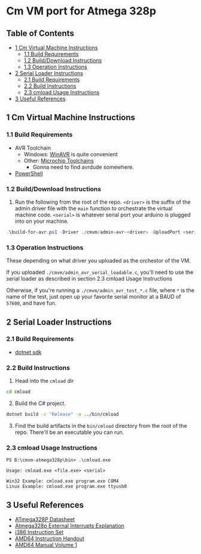 # Cm VM port for Atmega 328p <!-- omit in toc -->

## Table of Contents <!-- omit in toc -->

- [1 Cm Virtual Machine Instructions](#1-cm-virtual-machine-instructions)
  - [1.1 Build Requirements](#11-build-requirements)
  - [1.2 Build/Download Instructions](#12-builddownload-instructions)
  - [1.3 Operation Instructions](#13-operation-instructions)
- [2 Serial Loader Instructions](#2-serial-loader-instructions)
  - [2.1 Build Requirements](#21-build-requirements)
  - [2.2 Build Instructions](#22-build-instructions)
  - [2.3 cmload Usage Instructions](#23-cmload-usage-instructions)
- [3 Useful References](#3-useful-references)

## 1 Cm Virtual Machine Instructions

### 1.1 Build Requirements

- AVR Toolchain
  - Windows: [WinAVR](https://sourceforge.net/projects/winavr/) is quite convenient
  - Other: [Microchip Toolchains](https://www.microchip.com/mplab/avr-support/avr-and-arm-toolchains-c-compilers)
    - Gonna need to find avrdude somewhere.
- [PowerShell](https://github.com/PowerShell/PowerShell/releases)

### 1.2 Build/Download Instructions

1. Run the following from the root of the repo. `<driver>` is the suffix of the admin driver file with the `main` function to orchestrate the virtual machine code. `<serial>` is whatever serial port your arduino is plugged into on your machine.

```powershell
.\build-for-avr.ps1 -Driver ./cmvm/admin-avr-<driver> -UploadPort <serial>
```

### 1.3 Operation Instructions

These depending on what driver you uploaded as the orchestor of the VM.

If you uploaded `./cmvm/admin_avr_serial_loadable.c`, you'll need to use the serial loader as described in section 2.3 cmload Usage Instructions

Otherwise, if you're running a `./cmvm/admin_avr_test_*.c` file, where `*` is the name of the test, just open up your favorite serial monitor at a BAUD of `57600`, and have fun.

## 2 Serial Loader Instructions

### 2.1 Build Requirements

- [dotnet sdk](https://dotnet.microsoft.com/download)

### 2.2 Build Instructions

1. Head into the `cmload` dir

```bash
cd cmload
```

2. Build the C# project.

```bash
dotnet build -c "Release" -o ../bin/cmload
```

3. Find the build artifacts in the `bin/cmload` directory from the root of the repo. There'll be an executable you can run.

### 2.3 cmload Usage Instructions

```
PS B:\cmvm-atmega328p\bin> .\cmload.exe      

Usage: cmload.exe <file.exe> <serial>

Win32 Example: cmload.exe program.exe COM4
Linux Example: cmload.exe program.exe ttyusb0
```


## 3 Useful References

- [ATmega328P Datasheet](https://ww1.microchip.com/downloads/en/DeviceDoc/Atmel-7810-Automotive-Microcontrollers-ATmega328P_Datasheet.pdf)
- [Atmega328p External Interrupts Explanation](https://www.arxterra.com/11-atmega328p-external-interrupts/#ATmega328P_External_Interrupt_Enable)
- [i386 Instruction Set](https://pdos.csail.mit.edu/6.828/2008/readings/i386/c17.htm)
- [AMD64 Instruction Handout](http://6.s081.scripts.mit.edu/sp18/x86-64-architecture-guide.html)
- [AMD64 Manual Volume 1](https://www.amd.com/system/files/TechDocs/24592.pdf)

<!-- 
---------------------
---------------------
---------------------

## Older Stuff

## 1. Important Repo Locations

- [Professor Communications](docs/list-of-comms.md)
- [Cm VM and Test Suite Precompiled for Windows x64](ref_src/nat/cm/dist)

## 2. Prerequisites

One of the Cm VM's goal is to allow for testing of Cm code on a Windows, Mac, or Linux host prior to executing on an embedded device with limmited debugging capabilities.

Windows:

- [GCC Compiler - MingW](https://osdn.net/projects/mingw/releases/)

Mac:

- [GCC Compiler - Command Line Tools for Xcode](https://developer.apple.com/download/more/)

## 3. Task 0: Port & Compile AUnit

Mac/Linux:

TODO: Check end of line chars on Mac and Linux vs. Windows (`\n` vs `\r\n`).

Windows/MacOS/Linux:

Run the following from the root of the repo.

```bash
gcc -o tools/bin/aunit tools/AUnit.c
```

### Change log

1. Added exit code to return statement to get rid of this warning:

```txt
tools\AUnit.c: In function 'main':
tools\AUnit.c:121:13: warning: 'return' with no value, in function returning non-void
  121 |             return;
      |             ^~~~~~
tools\AUnit.c:53:5: note: declared here
   53 | int main(int argc, char** argv) {
      |  
```

## 4. Task 1: Port & Compile Cm VM

MacOS/Linux:

TODO: If we have time, maybe we'll port to linux and mac os.

Windows:

Run this from the root of the repo.

```powershell
gcc -o dist/cm _console.c _cout.c _xtoa.c admin.c hal.c ioreg.c out.c vm.c vmstack.c
```

## 5. Tasks 2-4: Isolate and port the BSL and HAL layers to Atmega328p

## 6. Task 5: Implement a program loader

## 7. Task 6: Port the interrupt manager to Atmega328p

## 8. Task 7: Implement an I/O interface with HAL and BSL layers

## 9. Task 8: Project report and Git repo








## Instructions from Nat

To compile the virtual machine on your host :

```bash
gcc -o dist/cm _console.c _cout.c _xtoa.c admin.c hal.c ioreg.c out.c vm.c vmstack.c
```

This will create an executable in the dist folder.

To compile the AUnit.c :

```bash
gcc -o build/aunit AUnit.c
```

This will create an executable in the dist folder

To run the tests: cm.exe T01.exe > T1.txt
This will run the test and write the output to T1.txt file

To run the aunit.exe : aunit T1.txt

To test BLS and HAL on the microconroller:

- connect your Arduino to your machine 
- use Putty with connection type: serial, serial line: COM5, speed: 57600. In Category, click on Terminal and check the "Implicit CR in every LF".
- run each .bat file in your command line. Example : testVMOperandStack.bat
These .bat files load the program on the microcotnroller. 
You can compare the output in Putty with the expected output to see if characters are transmited in the right way.

To see the binary contents of the executable files T01.exe...T12.exe

- compile the dumpFile.c : gcc -o dupmf dumpFile.c
- run : dumpf dist\T01.exe -->
